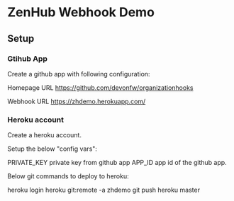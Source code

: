 # ZenHub Webhook Demo



## Setup

### Gtihub App

Create a github app with following configuration:

Homepage URL
https://github.com/devonfw/organizationhooks


Webhook URL
https://zhdemo.herokuapp.com/

### Heroku account
Create a heroku account.

Setup the below "config vars":

PRIVATE_KEY
    private key from github app
APP_ID
    app id of the github app.

Below git commands to deploy to heroku:

heroku login
heroku git:remote -a zhdemo
git push heroku master
